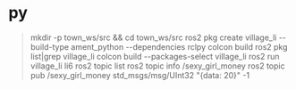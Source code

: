 # py

> mkdir -p town_ws/src && cd town_ws/src
> ros2 pkg create village_li --build-type ament_python --dependencies rclpy
> colcon build
> ros2 pkg list|grep village_li
> colcon build --packages-select village_li
> ros2 run village_li li6
> ros2 topic list
> ros2 topic info /sexy_girl_money
> ros2 topic pub /sexy_girl_money std_msgs/msg/UInt32 "{data: 20}" -1